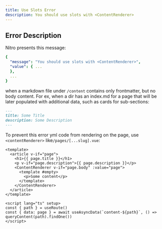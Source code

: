 ```yaml
---
title: Use Slots Error
description: You should use slots with <ContentRenderer>
---
```


## Error Description

Nitro presents this message:

```yml
{
  "message": "You should use slots with <ContentRenderer>",
  "value": { ... 
  },
  ...
}
```

when a markdown file under `/content` contains only frontmatter, but no body content.  For ex, when a dir has an index.md for a page that will be later populated with additional data, such as cards for sub-sections:

```md
---
title: Some Title
description: Some Description
---
```

To prevent this error yml code from rendering on the page, use `<contentRenderer>` like`/pages/[...slug].vue`: 

```vue
<template>
  <article v-if="page">
    <h1>{{ page.title }}</h1>
    <p v-if="page.description">{{ page.description }}</p>
    <ContentRenderer v-if="page.body" :value="page">
      <template #empty>
        <p>Some content</p>
      </template>
    </ContentRenderer>
  </article>
</template>

<script lang="ts" setup>
const { path } = useRoute()
const { data: page } = await useAsyncData(`content-${path}`, () => queryContent(path).findOne())
</script>
```

